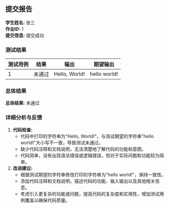 ## 提交报告

**学生姓名:** 张三  
**作业ID:** 1  
**提交信息:** 提交成功  

### 测试结果
| 测试用例 | 结果   | 输出           | 期望输出     |
|----------|--------|----------------|--------------|
| 1        | 未通过 | Hello, World!  | hello world! |

### 总体结果
**总体结果:** 未通过

### 详细分析与反馈
1. **代码检查:** 
    - 代码中打印的字符串为"Hello, World!"，与测试期望的字符串"hello world!"大小写不一致，导致测试未通过。
    - 缺少代码注释和文档说明，无法清楚地了解代码的功能和意图。
    - 代码简单，没有出现语法错误或逻辑错误，但对于实际问题和功能较为简单。
2. **改进建议:**
    - 根据测试期望的字符串修改打印的字符串为"hello world!"，保持一致性。
    - 添加代码注释和文档说明，描述代码的功能、输入输出以及其他相关信息。
    - 考虑引入更复杂的功能或问题，提高代码的复杂度和实用性，增加测试用例覆盖以确保代码质量。